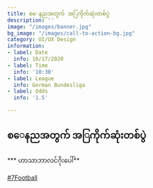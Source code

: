 ```yaml
---
title: စ‌ေနညအတွက် အ‌ြကိုက်ဆုံးတစ်ပွဲ
description: ''
image: "/images/banner.jpg"
bg_image: "/images/call-to-action-bg.jpg"
category: UI/UX Design
information:
- label: Date
  info: 10/17/2020
- label: Time
  info: '10:30'
- label: League
  info: German Bundesliga
- label: Odds
  info: '1.5'

---
```

## စ‌ေနညအတွက် အ‌ြကိုက်ဆုံးတစ်ပွဲ

\*** ဟာသာဘာလင်ဂိုးပေါ်**

[#7Football](https://www.facebook.com/hashtag/7football?__eep__=6&__cft__%5B0%5D=AZXxPlhHyZk9KJWfhgGeBkaXIQcLOhvKHQIxa3ITcg8uxwMmDobxFmvmhD1rx74JNfc5vhb4y7IujlHLfX7VeYPDmIE54k0suRCUngfeE8ZZjAXLJmYF25QAGcjx2wvSa3Wb-8MWpxs6JiHa-kPablFbf2AommGEQ-BYJL7tZVy8N8SdRC1TcmkOGsD05a9tIYA&__tn__=*NK-R)